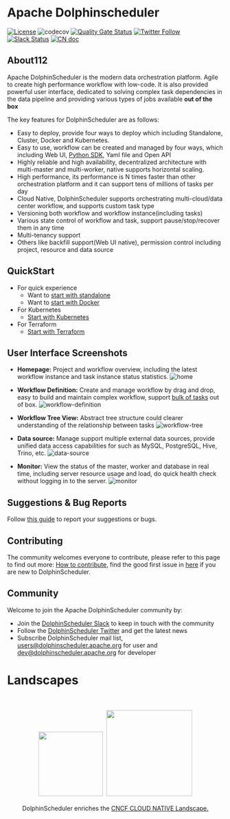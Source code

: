# Apache Dolphinscheduler

[![License](https://img.shields.io/badge/license-Apache%202-4EB1BA.svg)](https://www.apache.org/licenses/LICENSE-2.0.html)
![codecov](https://codecov.io/gh/apache/dolphinscheduler/branch/dev/graph/badge.svg)
[![Quality Gate Status](https://sonarcloud.io/api/project_badges/measure?project=apache-dolphinscheduler&metric=alert_status)](https://sonarcloud.io/dashboard?id=apache-dolphinscheduler)
[![Twitter Follow](https://img.shields.io/twitter/follow/dolphinschedule.svg?style=social&label=Follow)](https://twitter.com/dolphinschedule) <!-- markdown-link-check-disable-line -->
[![Slack Status](https://img.shields.io/badge/slack-join_chat-white.svg?logo=slack&style=social)](https://s.apache.org/dolphinscheduler-slack)
[![CN doc](https://img.shields.io/badge/文档-中文版-blue.svg)](README_zh_CN.md)

## About112

Apache DolphinScheduler is the modern data orchestration platform. Agile to create high performance workflow with low-code. It is also provided powerful user interface,
dedicated to solving complex task dependencies in the data pipeline and providing various types of jobs available **out of the box**

The key features for DolphinScheduler are as follows:

- Easy to deploy, provide four ways to deploy which including Standalone, Cluster, Docker and Kubernetes.
- Easy to use, workflow can be created and managed by four ways, which including Web UI, [Python SDK](https://dolphinscheduler.apache.org/python/main/index.html), Yaml file and Open API
- Highly reliable and high availability, decentralized architecture with multi-master and multi-worker, native supports horizontal scaling.
- High performance, its performance is N times faster than other orchestration platform and it can support tens of millions of tasks per day
- Cloud Native, DolphinScheduler supports orchestrating multi-cloud/data center workflow, and supports custom task type
- Versioning both workflow and workflow instance(including tasks)
- Various state control of workflow and task, support pause/stop/recover them in any time
- Multi-tenancy support
- Others like backfill support(Web UI native), permission control including project, resource and data source

## QuickStart

- For quick experience
  - Want to [start with standalone](https://dolphinscheduler.apache.org/en-us/docs/3.1.5/guide/installation/standalone)
  - Want to [start with Docker](https://dolphinscheduler.apache.org/en-us/docs/3.1.5/guide/start/docker)
- For Kubernetes
  - [Start with Kubernetes](https://dolphinscheduler.apache.org/en-us/docs/3.1.5/guide/installation/kubernetes)
- For Terraform
  - [Start with Terraform](deploy/terraform/README.md) 

## User Interface Screenshots

* **Homepage:** Project and workflow overview, including the latest workflow instance and task instance status statistics.
![home](images/home.png)

* **Workflow Definition:** Create and manage workflow by drag and drop, easy to build and maintain complex workflow, support [bulk of tasks](https://dolphinscheduler.apache.org/en-us/docs/3.1.5/introduction-to-functions_menu/task_menu) out of box.
![workflow-definition](images/workflow-definition.png)

* **Workflow Tree View:** Abstract tree structure could clearer understanding of the relationship between tasks
![workflow-tree](images/workflow-tree.png)

* **Data source:** Manage support multiple external data sources, provide unified data access capabilities for such as MySQL, PostgreSQL, Hive, Trino, etc.
![data-source](images/data-source.png)

* **Monitor:** View the status of the master, worker and database in real time, including server resource usage and load, do quick health check without logging in to the server.
![monitor](images/monitor.png)

## Suggestions & Bug Reports

Follow [this guide](https://github.com/apache/dolphinscheduler/issues/new/choose) to report your suggestions or bugs.

## Contributing

The community welcomes everyone to contribute, please refer to this page to find out more: [How to contribute](docs/docs/en/contribute/join/contribute.md),
find the good first issue in [here](https://github.com/apache/dolphinscheduler/contribute) if you are new to DolphinScheduler.

## Community

Welcome to join the Apache DolphinScheduler community by:

- Join the [DolphinScheduler Slack](https://s.apache.org/dolphinscheduler-slack) to keep in touch with the community
- Follow the [DolphinScheduler Twitter](https://twitter.com/dolphinschedule) and get the latest news <!-- markdown-link-check-disable-line -->
- Subscribe DolphinScheduler mail list, [users@dolphinscheduler.apache.org](mailto:users-subscribe@dolphinscheduler.apache.org) for user and [dev@dolphinscheduler.apache.org](mailto:dev-subscribe@dolphinscheduler.apache.org) for developer

# Landscapes

<p align="center">
<br/><br/>
<img src="https://landscape.cncf.io/images/left-logo.svg" width="150"/>&nbsp;&nbsp;<img src="https://landscape.cncf.io/images/right-logo.svg" width="200"/>
<br/><br/>
DolphinScheduler enriches the <a href="https://landscape.cncf.io/?landscape=observability-and-analysis&license=apache-license-2-0">CNCF CLOUD NATIVE Landscape.</a >
</p >
